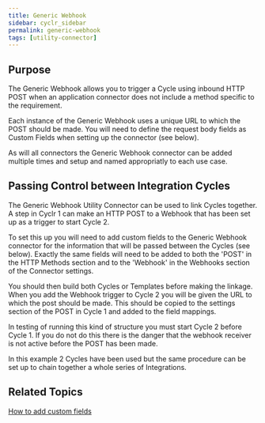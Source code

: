 ```yaml
---
title: Generic Webhook
sidebar: cyclr_sidebar
permalink: generic-webhook
tags: [utility-connector]
---
```


## Purpose

The Generic Webhook allows you to trigger a Cycle using inbound HTTP POST when an application connector does not include a method specific to the requirement.

Each instance of the Generic Webhook uses a unique URL to which the POST should be made.  You will need to define the request body fields as Custom Fields when setting up the connector (see below).

As will all connectors the Generic Webhook connector can be added multiple times and setup and named appropriatly to each use case.

## Passing Control between Integration Cycles

The Generic Webhook Utility Connector can be used to link Cycles together.  A step in Cyclr 1 can make an HTTP POST to a Webhook that has been set up as a trigger to start Cycle 2.

To set this up you will need to add custom fields to the Generic Webhook connector for the information that will be passed between the Cycles (see below).  Exactly the same fields will need to be added to both the 'POST' in the HTTP Methods section and to the 'Webhook' in the Webhooks section of the Connector settings.

You should then build both Cycles or Templates before making the linkage.  When you add the Webhook trigger to Cycle 2 you will be given the URL to which the post should be made.  This should be copied to the settings section of the POST in Cycle 1 and added to the field mappings.

In testing of running this kind of structure you must start Cycle 2 before Cycle 1.  If you do not do this there is the danger that the webhook receiver is not active before the POST has been made.

In this example 2 Cycles have been used but the same procedure can be set up to chain together a whole series of Integrations.

## Related Topics

[How to add custom fields](./adding-custom-fields) 
